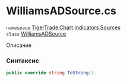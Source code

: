 
# WilliamsADSource.cs
`namespace` [TigerTrade.Chart](../../../../../TigerTrade.Chart.md).[Indicators](../../../../../TigerTrade.Chart/Indicators.md).[Sources](../../../../../TigerTrade.Chart/Indicators/Sources.md)  
    `class` [WilliamsADSource](../../WilliamsADSource.cs.md)

Описание

### Синтаксис
```csharp
public override string ToString()
```


                    
                    